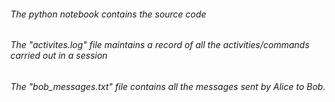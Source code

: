 ###### The python notebook contains the source code
###### The "activites.log" file maintains a record of all the activities/commands carried out in a session
###### The "bob_messages.txt" file contains all the messages sent by Alice to Bob.